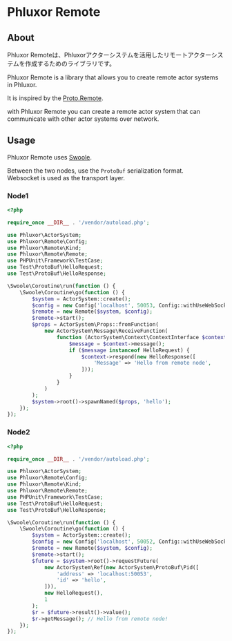 # Phluxor Remote

## About

Phluxor Remoteは、Phluxorアクターシステムを活用したリモートアクターシステムを作成するためのライブラリです。  

Phluxor Remote is a library that allows you to create remote actor systems in Phluxor.

It is inspired by the [Proto.Remote](https://proto.actor/docs/remote/).

with Phluxor Remote you can create a remote actor system that can communicate with other actor systems over network.

## Usage

Phluxor Remote uses [Swoole](https://www.swoole.com/).  

Between the two nodes, use the `ProtoBuf` serialization format.  
Websocket is used as the transport layer.  

### Node1

```php
<?php

require_once __DIR__ . '/vendor/autoload.php';

use Phluxor\ActorSystem;
use Phluxor\Remote\Config;
use Phluxor\Remote\Kind;
use Phluxor\Remote\Remote;
use PHPUnit\Framework\TestCase;
use Test\ProtoBuf\HelloRequest;
use Test\ProtoBuf\HelloResponse;

\Swoole\Coroutine\run(function () {
    \Swoole\Coroutine\go(function () {
        $system = ActorSystem::create();
        $config = new Config('localhost', 50053, Config::withUseWebSocket(true));
        $remote = new Remote($system, $config);
        $remote->start();
        $props = ActorSystem\Props::fromFunction(
            new ActorSystem\Message\ReceiveFunction(
                function (ActorSystem\Context\ContextInterface $context) {
                    $message = $context->message();
                    if ($message instanceof HelloRequest) {
                        $context->respond(new HelloResponse([
                            'Message' => 'Hello from remote node',
                        ]));
                    }
                }
            )
        );
        $system->root()->spawnNamed($props, 'hello');
    });
});
```

### Node2

```php
<?php

require_once __DIR__ . '/vendor/autoload.php';

use Phluxor\ActorSystem;
use Phluxor\Remote\Config;
use Phluxor\Remote\Kind;
use Phluxor\Remote\Remote;
use PHPUnit\Framework\TestCase;
use Test\ProtoBuf\HelloRequest;
use Test\ProtoBuf\HelloResponse;

\Swoole\Coroutine\run(function () {
    \Swoole\Coroutine\go(function () {
        $system = ActorSystem::create();
        $config = new Config('localhost', 50052, Config::withUseWebSocket(true));
        $remote = new Remote($system, $config);
        $remote->start();
        $future = $system->root()->requestFuture(
            new ActorSystem\Ref(new ActorSystem\ProtoBuf\Pid([
                'address' => 'localhost:50053',
                'id' => 'hello',
            ])),
            new HelloRequest(),
            1
        );
        $r = $future->result()->value();
        $r->getMessage(); // Hello from remote node! 
    });
});
```
